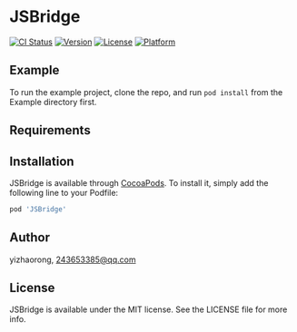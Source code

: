 # JSBridge

[![CI Status](https://img.shields.io/travis/yizhaorong/JSBridge.svg?style=flat)](https://travis-ci.org/yizhaorong/JSBridge)
[![Version](https://img.shields.io/cocoapods/v/JSBridge.svg?style=flat)](https://cocoapods.org/pods/JSBridge)
[![License](https://img.shields.io/cocoapods/l/JSBridge.svg?style=flat)](https://cocoapods.org/pods/JSBridge)
[![Platform](https://img.shields.io/cocoapods/p/JSBridge.svg?style=flat)](https://cocoapods.org/pods/JSBridge)

## Example

To run the example project, clone the repo, and run `pod install` from the Example directory first.

## Requirements

## Installation

JSBridge is available through [CocoaPods](https://cocoapods.org). To install
it, simply add the following line to your Podfile:

```ruby
pod 'JSBridge'
```

## Author

yizhaorong, 243653385@qq.com

## License

JSBridge is available under the MIT license. See the LICENSE file for more info.
